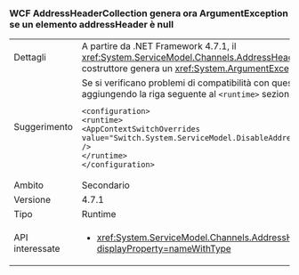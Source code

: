 ### <a name="wcf-addressheadercollection-now-throws-an-argumentexception-if-an-addressheader-element-is-null"></a>WCF AddressHeaderCollection genera ora ArgumentException se un elemento addressHeader è null

|   |   |
|---|---|
|Dettagli|A partire da .NET Framework 4.7.1, il <xref:System.ServiceModel.Channels.AddressHeaderCollection.%23ctor(System.Collections.Generic.IEnumerable{System.ServiceModel.Channels.AddressHeader})> costruttore genera un <xref:System.ArgumentException> se uno degli elementi è <code>null</code>. In .NET Framework 4.7 e versioni precedenti, viene generata alcuna eccezione.|
|Suggerimento|Se si verificano problemi di compatibilità con questa modifica in .NET Framework 4.7.1 o una versione successiva, è possibile rifiutare esplicitamente di esso aggiungendo la riga seguente al <code>&lt;runtime&gt;</code> sezione del file app. config:<pre><code class="language-xml">&lt;configuration&gt;&#13;&#10;&lt;runtime&gt;&#13;&#10;&lt;AppContextSwitchOverrides value=&quot;Switch.System.ServiceModel.DisableAddressHeaderCollectionValidation=true&quot; /&gt;&#13;&#10;&lt;/runtime&gt;&#13;&#10;&lt;/configuration&gt;&#13;&#10;</code></pre>|
|Ambito|Secondario|
|Versione|4.7.1|
|Tipo|Runtime|
|API interessate|<ul><li><xref:System.ServiceModel.Channels.AddressHeaderCollection.%23ctor(System.Collections.Generic.IEnumerable{System.ServiceModel.Channels.AddressHeader})?displayProperty=nameWithType></li></ul>|

